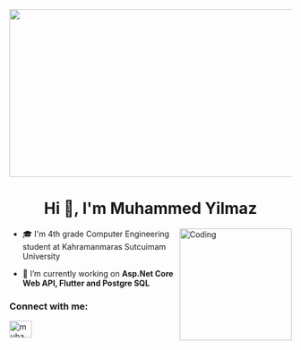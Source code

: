 <img height=300 width=1000 src="https://engineering.giphy.com/wp-content/uploads/2017/06/api.gif"/>
<h1 align="center">Hi 👋, I'm Muhammed Yilmaz</h1>
<img align="right" alt="Coding"  width=200 src="https://media0.giphy.com/media/LaVp0AyqR5bGsC5Cbm/200w.gif?cid=6c09b952slv1y4r4hvtnhy2ipow31h1avg5r2ty7onr85f82&ep=v1_gifs_search&rid=200w.gif&ct=g"/>

- 🎓 I'm 4th grade Computer Engineering student at Kahramanmaras Sutcuimam University
  
- 🔭 I’m currently working on **Asp.Net Core Web API, Flutter and Postgre SQL**
  

<h3 align="left">Connect with me:</h3>
<p align="left">
<a href="https://linkedin.com/in/muhamm3dyilmaz" target="blank"><img align="center" src="https://raw.githubusercontent.com/rahuldkjain/github-profile-readme-generator/master/src/images/icons/Social/linked-in-alt.svg" alt="muhamm3dyilmaz" height="30" width="40" /></a>
</p>
